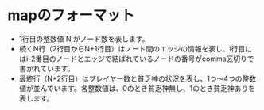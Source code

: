 # mapのフォーマット
- 1行目の整数値 N がノード数を表します。
- 続くN行（2行目からN+1行目）はノード間のエッジの情報を表し、i行目にはi-2番目のノードとエッジで結ばれているノードの番号がcomma区切りで書かれています。
- 最終行（N+2行目）はプレイヤー数と貧乏神の状況を表し、1つ～4つの整数値が並んでいます。各整数値は、0のとき貧乏神無し、1のとき貧乏神ありを表します。
